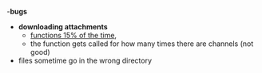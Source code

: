 -**bugs**
  - **downloading attachments**
    - [functions 15% of the time](https://media.discordapp.net/attachments/986716623962505236/1058919087746588804/image.png),
    - the function gets called for how many times there are channels (not good)
  - files sometime go in the wrong directory
